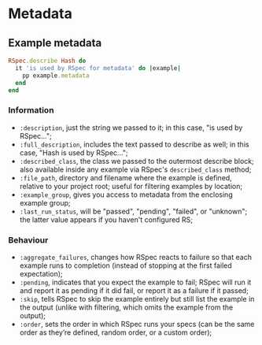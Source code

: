 # Metadata

## Example metadata

```ruby
RSpec.describe Hash do
  it 'is used by RSpec for metadata' do |example|
    pp example.metadata
  end
end
```

### Information

  * `:description`, just the string we passed to it; in this case, "is used by RSpec...";
  * `:full_description`, includes the text passed to describe as well; in this case, "Hash is used by RSpec...";
  * `:described_class`, the class we passed to the outermost describe block; also available inside any example via RSpec's `described_class` method;
  * `:file_path`, directory and filename where the example is defined, relative to your project root; useful for filtering examples by location;
  * `:example_group`, gives you access to metadata from the enclosing example group;
  * `:last_run_status`, will be "passed", "pending", "failed", or "unknown"; the latter value appears if you haven't configured RS;

### Behaviour

  * `:aggregate_failures`, changes how RSpec reacts to failure so that each example runs to completion (instead of stopping at the first failed expectation);
  * `:pending`, indicates that you expect the example to fail; RSpec will run it and report it as pending if it did fail, or report it as a failure if it passed;
  * `:skip`, tells RSpec to skip the example entirely but still list the example in the output (unlike with filtering, which omits the example from the output);
  * `:order`, sets the order in which RSpec runs your specs (can be the same order as they’re defined, random order, or a custom order);
